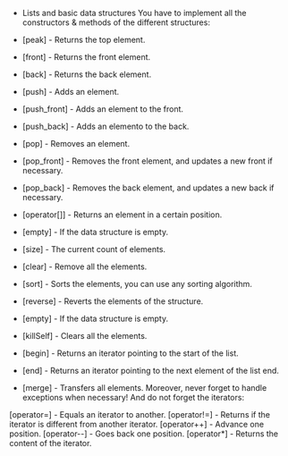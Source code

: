 * Lists and basic data structures
You have to implement all the constructors & methods of the different structures:

* [peak] - Returns the top element.
* [front] - Returns the front element.
* [back] - Returns the back element.
* [push] - Adds an element.
* [push_front] - Adds an element to the front.
* [push_back] - Adds an elemento to the back.
* [pop] - Removes an element.
* [pop_front] - Removes the front element, and updates a new front if necessary.
* [pop_back] - Removes the back element, and updates a new back if necessary.
* [operator[]] - Returns an element in a certain position.
* [empty] - If the data structure is empty.
* [size] - The current count of elements.
* [clear] - Remove all the elements.
* [sort] - Sorts the elements, you can use any sorting algorithm.
* [reverse] - Reverts the elements of the structure.
* [empty] - If the data structure is empty.
* [killSelf] - Clears all the elements.
* [begin] - Returns an iterator pointing to the start of the list.
* [end] - Returns an iterator pointing to the next element of the list end.
* [merge] - Transfers all elements.
Moreover, never forget to handle exceptions when necessary! And do not forget the iterators:

[operator=] - Equals an iterator to another.
[operator!=] - Returns if the iterator is different from another iterator.
[operator++] - Advance one position.
[operator--] - Goes back one position.
[operator*] - Returns the content of the iterator.